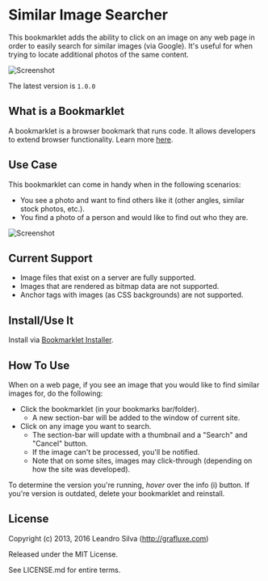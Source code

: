 # Similar Image Searcher

This bookmarklet adds the ability to click on an image on any web page in order to easily search for similar images (via Google). It's useful for when trying to locate additional photos of the same content.

![Screenshot](./screenshot.gif)

The latest version is `1.0.0`

## What is a Bookmarklet

A bookmarklet is a browser bookmark that runs code. It allows developers to extend browser functionality. Learn more [here](https://en.wikipedia.org/wiki/Bookmarklet).

## Use Case

This bookmarklet can come in handy when in the following scenarios:

- You see a photo and want to find others like it (other angles, similar stock photos, etc.).
- You find a photo of a person and would like to find out who they are.

![Screenshot](./screenshot2.gif)

## Current Support

- Image files that exist on a server are fully supported.
- Images that are rendered as bitmap data are not supported.
- Anchor tags with images (as CSS backgrounds) are not supported.

## Install/Use It

Install via [Bookmarklet Installer](http://grafluxe.com/asset/bmk?title=similar-imgs&path=bit.ly%2F2qnAWsP).

## How To Use

When on a web page, if you see an image that you would like to find similar images for, do the following:

- Click the bookmarklet (in your bookmarks bar/folder).
  - A new section-bar will be added to the window of current site.
- Click on any image you want to search.
  - The section-bar will update with a thumbnail and a "Search" and "Cancel" button.
  - If the image can't be processed, you'll be notified.
  - Note that on some sites, images may click-through (depending on how the site was developed).

To determine the version you're running, *hover* over the info (i) button. If you're version is outdated, delete your bookmarklet and reinstall.

## License

Copyright (c) 2013, 2016 Leandro Silva (http://grafluxe.com)

Released under the MIT License.

See LICENSE.md for entire terms.
